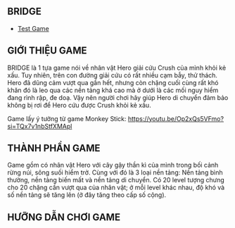 ## BRIDGE
- [Test Game](#)
## GIỚI THIỆU GAME
  BRIDGE là 1 tựa game nói về nhân vật Hero giải cứu Crush của mình khỏi kẻ xấu. Tuy nhiên, trên con đường giải cứu có rất nhiều cạm bẫy, thử thách. Hero đã dũng cảm vượt qua gần hết, nhưng còn chặng cuối cùng
  rất khó khăn đó là leo qua các nền tảng khá cao mà ở dưới là các mối nguy hiểm đang rình rập, đe doạ. 
  Vậy nên người chơi hãy giúp Hero di chuyển đảm bảo không bị rơi để Hero cứu được Crush khỏi kẻ xấu.

  Game lấy ý tưởng từ game Monkey Stick: https://youtu.be/Op2xQs5VFmo?si=TQx7v1nbStfXMApl
## THÀNH PHẦN GAME
  Game gồm có nhân vật Hero với cây gậy thần kì của mình trong bối cảnh rừng núi, sông suối hiểm trở. Cùng với đó là 3 loại nền tảng: Nền tảng bình thường, nền tảng biến mất và nền tảng di chuyển.
  Có 20 level tượng chưng cho 20 chặng cần vượt qua của nhân vật; ở mỗi level khác nhau, độ khó và số nền tảng sẽ tăng lên (ở đây tăng theo cấp số cộng).
## HƯỠNG DẪN CHƠI GAME
